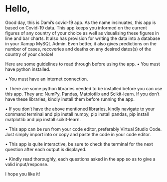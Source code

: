 # Hello,

Good day, this is Dami’s covid-19 app. As the name insinuates, this app is based on Covid-19 data. This app keeps you informed on the current figures of any country of your choice as well as visualising these figures in line and bar charts. It also has provision for writing the data into a database in your Xampp MySQL Admin. Even better, it also gives predictions on the number of cases, recoveries and deaths on any desired dates(s) of the country of your choice!

Here are some guidelines to read through before using the app. • You must have python installed.

• You must have an internet connection.

• There are some python libraries needed to be installed before you can use this app. They are: NumPy, Pandas, Matplotlib and Scikit-learn. If you don’t have these libraries, kindly install them before running the app.

• If you don’t have the above mentioned libraries, kindly navigate to your command terminal and pip install numpy, pip install pandas, pip install matplotlib and pip install scikit-learn.

• This app can be run from your code editor, preferably Virtual Studio Code. Just simply import into or copy and paste the code in your code editor.

• This app is quite interactive, be sure to check the terminal for the next question after each output is displayed.

• Kindly read thoroughly, each questions asked in the app so as to give a valid input/response.

I hope you like it!

